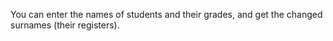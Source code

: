 You can enter the names of students and their grades, and get the changed surnames (their registers).
